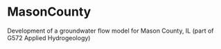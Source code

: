 # MasonCounty
Development of a groundwater flow model for Mason County, IL (part of G572 Applied Hydrogeology)
